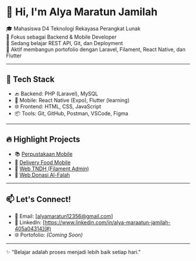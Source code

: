 # 👋 Hi, I'm Alya Maratun Jamilah

🎓 Mahasiswa D4 Teknologi Rekayasa Perangkat Lunak  
🔧 Fokus sebagai Backend & Mobile Developer  
🌱 Sedang belajar REST API, Git, dan Deployment  
🚀 Aktif membangun portofolio dengan Laravel, Filament, React Native, dan Flutter

---

## 💼 Tech Stack

- 🔙 Backend: PHP (Laravel), MySQL
- 📱 Mobile: React Native (Expo), Flutter (learning)
- 🌐 Frontend: HTML, CSS, JavaScript
- 📦 Tools: Git, GitHub, Postman, VSCode, Figma

---

## 🔥 Highlight Projects

- 📚 [Perpustakaan Mobile](https://github.com/jamilah1504/Perpustakaan-Mobile)
- 🍔 [Delivery Food Mobile](https://github.com/jamilah1504/Delivery-Food-Mobile)
- 🛒 [Web TNDH (Filament Admin)](https://github.com/jamilah1504/Web-TNDH)
- 💸 [Web Donasi Al-Falah](https://github.com/jamilah1504/Web-Donasi-Al-Falah)

---

## 📫 Let's Connect!

- 📧 Email: [alyamaratun12356@gmail.com]
- 💼 LinkedIn: [https://www.linkedin.com/in/alya-maraatun-jamilah-405a04314](#)
- 🌐 Portofolio: *(Coming Soon)*

---
✨ "Belajar adalah proses menjadi lebih baik setiap hari."
